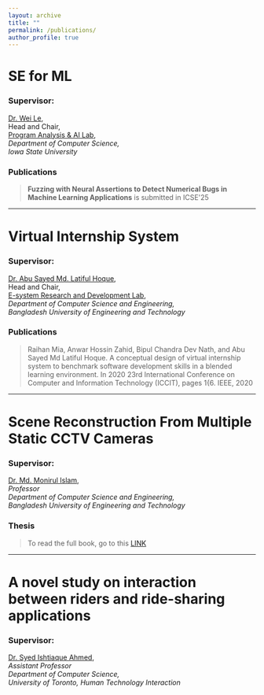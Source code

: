 ```yaml
---
layout: archive
title: ""
permalink: /publications/
author_profile: true
---
```


SE for ML
====
### **Supervisor:**
[Dr. Wei Le](https://weile.work/),<br>
Head and Chair,<br>
[Program Analysis & AI Lab](https://weile.work/lab.html),<br>
*Department of Computer Science,<br>
Iowa State University*

### **Publications**
> **Fuzzing with Neural Assertions to Detect Numerical Bugs in Machine Learning 
> Applications** is submitted in ICSE'25
___

Virtual Internship System
====
### **Supervisor:**
[Dr. Abu Sayed Md. Latiful Hoque](https://cse.buet.ac.bd/faculty/facdetail.php?id=asmlatifulhoque),<br>
Head and Chair,<br>
[E-system Research and Development Lab](http://www.epbl.org/homepage/),<br>
*Department of Computer Science and Engineering,<br>
Bangladesh University of Engineering and Technology*

### **Publications**
>Raihan Mia, Anwar Hossin Zahid, Bipul Chandra Dev Nath, and Abu Sayed Md Latiful Hoque.
A conceptual design of virtual internship system to benchmark software development skills in a
blended learning environment. In 2020 23rd International Conference on Computer and Information Technology (ICCIT), pages 1{6. IEEE, 2020

___

Scene Reconstruction From Multiple Static CCTV Cameras
===
### **Supervisor:** <br>
[Dr. Md. Monirul Islam](https://cse.buet.ac.bd/faculty/facdetail.php?id=mmislam),<br>
*Professor <br>
Department of Computer Science and Engineering,<br>
Bangladesh University of Engineering and Technology*

### **Thesis**
> To read the full book, go to this [LINK](https://drive.google.com/file/d/1niLKHkkCZIC6RTYKvwPz33PSTk3ufMR-/view?usp=sharing)

___

A novel study on interaction between riders and ride-sharing applications
===
### **Supervisor:** <br>
[Dr. Syed Ishtiaque Ahmed](https://www.ishtiaque.net/),<br>
*Assistant Professor <br>
Department of Computer Science,<br>
University of Toronto, Human Technology Interaction*




